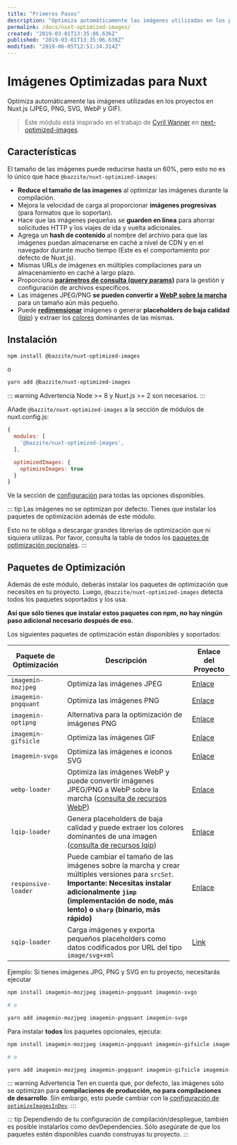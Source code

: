 ```yaml
---
title: "Primeros Pasos"
description: "Optimiza automáticamente las imágenes utilizadas en los proyectos en Nuxt.js (JPEG, PNG, SVG, WebP y GIF)"
permalink: /docs/nuxt-optimized-images/
created: "2019-03-01T13:35:06.636Z"
published: "2019-03-01T13:35:06.636Z"
modified: "2019-06-05T12:51:34.314Z"
---
```


# Imágenes Optimizadas para Nuxt

Optimiza automáticamente las imágenes utilizadas en los proyectos en Nuxt.js (JPEG, PNG, SVG, WebP y GIF).

> Este módulo está inspirado en el trabajo de [Cyril Wanner](https://github.com/cyrilwanner) en [next-optimized-images](https://github.com/cyrilwanner/next-optimized-images).

## Características

El tamaño de las imágenes puede reducirse hasta un 60%, pero esto no es lo único que hace `@bazzite/nuxt-optimized-images`:

* **Reduce el tamaño de las imagenes** al optimizar las imágenes durante la compilación.
* Mejora la velocidad de carga al proporcionar **imágenes progresivas** (para formatos que lo soportan).
* Hace que las imágenes pequeñas se **guarden en línea** para ahorrar solicitudes HTTP y los viajes de ida y vuelta adicionales.
* Agrega un **hash de contenido** al nombre del archivo para que las imágenes puedan almacenarse en caché a nivel de CDN y en el navegador durante mucho tiempo (Este es el comportamiento por defecto de Nuxt.js).
* Mismas URLs de imágenes en múltiples compilaciones para un almacenamiento en caché a largo plazo.
* Proporciona **[parámetros de consulta (query params)](./usage/README.md#query-params)** para la gestión y configuración de archivos específicos.
* Las imágenes JPEG/PNG **se pueden convertir a [WebP sobre la marcha](./usage/README.md#webp)** para un tamaño aún más pequeño.
* Puede **[redimensionar](./usage/README.md#resize)** imágenes o generar **placeholders de baja calidad** ([lqip](./usage/README.md#lqip)) y extraer los [colores](./usage/README.md#lqip-colors) dominantes de las mismas.

## Instalación

```bash 
npm install @bazzite/nuxt-optimized-images
```

o

```bash 
yarn add @bazzite/nuxt-optimized-images
```

::: warning Advertencia
Node >= 8 y Nuxt.js >= 2 son necesarios.
:::


Añade `@bazzite/nuxt-optimized-images` a la sección de módulos de nuxt.config.js:

```js
{
  modules: [
    '@bazzite/nuxt-optimized-images',
  ],

  optimizedImages: {
    optimizeImages: true
  }
}
```

Ve la sección de [configuración](./configuration/README.md) para todas las opciones disponibles.


::: tip
Las imágenes no se optimizan por defecto. Tienes que instalar los paquetes de optimización además de este módulo.

Esto no te obliga a descargar grandes librerías de optimización que ni siquiera utilizas. Por favor, consulta la tabla de todos los [paquetes de optimización opcionales](#paquetes-de-optimizacion).
:::

## Paquetes de Optimización

Además de este módulo, deberás instalar los paquetes de optimización que necesites en tu proyecto. Luego, `@bazzite/nuxt-optimized-images` detecta todos los paquetes soportados y los usa.

**Así que sólo tienes que instalar estos paquetes con npm, no hay ningún paso adicional necesario después de eso.**

Los siguientes paquetes de optimización están disponibles y soportados:

| Paquete de Optimización | Descripción                                                                                                                                                                                             | Enlace del Proyecto             |
|----------------------|---------------------------------------------------------------------------------------------------------------------------------------------------------------------------------------------------------|---------------------------|
| `imagemin-mozjpeg`   | Optimiza las imágenes JPEG                                                                                                                                                                                   | [Enlace][imagemin-mozjpeg]  |
| `imagemin-pngquant`  | Optimiza las imágenes PNG                                                                                                                                                                                    | [Enlace][imagemin-pngquant] |
| `imagemin-optipng`   | Alternativa para la optimización de imágenes PNG                                                                                                                                                                   | [Enlace][imagemin-optipng]  |
| `imagemin-gifsicle`  | Optimiza las imágenes GIF                                                                                                                                                                                    | [Enlace][imagemin-gifsicle] |
| `imagemin-svgo`      | Optimiza las imágenes e iconos SVG                                                                                                                                                                          | [Enlace][imagemin-svgo]     |
| `webp-loader`        | Optimiza las imágenes WebP y puede convertir imágenes JPEG/PNG a WebP sobre la marcha ([consulta de recursos WebP](./usage/README.md#webp))                                                                                       | [Enlace][webp-loader]       |
| `lqip-loader`        | Genera placeholders de baja calidad y puede extraer los colores dominantes de una imagen ([consulta de recursos lqip](./usage/README.md#lqip))                                                                       | [Enlace][lqip-loader]       |
| `responsive-loader`  | Puede cambiar el tamaño de las imágenes sobre la marcha y crear múltiples versiones para `srcSet`. **Importante: Necesitas instalar adicionalmente `jimp` (implementación de node, más lento) o `sharp` (binario, más rápido)** | [Enlace][responsive-loader] |
| `sqip-loader`  | Carga imágenes y exporta pequeños placeholders como datos codificados por URL del tipo `image/svg+xml` | [Link][sqip-loader] |

Ejemplo: Si tienes imágenes JPG, PNG y SVG en tu proyecto, necesitarás ejecutar

```bash
npm install imagemin-mozjpeg imagemin-pngquant imagemin-svgo

# o

yarn add imagemin-mozjpeg imagemin-pngquant imagemin-svgo
```

Para instalar **todos** los paquetes opcionales, ejecuta:

```bash
npm install imagemin-mozjpeg imagemin-pngquant imagemin-gifsicle imagemin-svgo  webp-loader lqip-loader responsive-loader sqip-loader jimp

# o

yarn add imagemin-mozjpeg imagemin-pngquant imagemin-gifsicle imagemin-svgo  webp-loader lqip-loader responsive-loader sqip-loader jimp
```

::: warning Advertencia
Ten en cuenta que, por defecto, las imágenes sólo se optimizan para **compilaciones de producción, no para compilaciones de desarrollo**. Sin embargo, esto puede cambiar con la [configuración de `optimizeImagesInDev`](./configuration/README.md#optimizeimagesindev).
:::

::: tip
Dependiendo de tu configuración de compilación/despliegue, también es posible instalarlos como devDependencies. Sólo asegúrate de que los paquetes estén disponibles cuando construyas tu proyecto.
:::


[imagemin-mozjpeg]: https://www.npmjs.com/package/imagemin-mozjpeg
[imagemin-pngquant]: https://www.npmjs.com/package/imagemin-pngquant
[imagemin-optipng]: https://www.npmjs.com/package/imagemin-optipng
[imagemin-gifsicle]: https://www.npmjs.com/package/imagemin-gifsicle
[imagemin-svgo]: https://www.npmjs.com/package/imagemin-svgo
[webp-loader]: https://www.npmjs.com/package/webp-loader
[lqip-loader]: https://www.npmjs.com/package/lqip-loader
[responsive-loader]: https://www.npmjs.com/package/responsive-loader
[sqip-loader]: https://github.com/EmilTholin/sqip-loader
